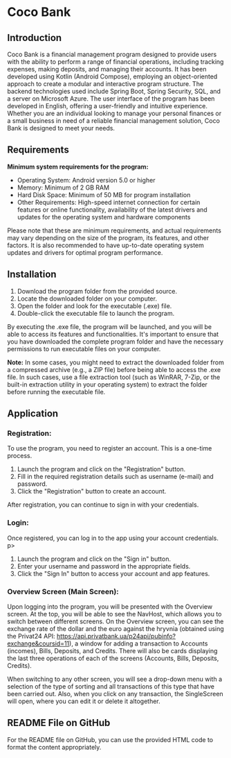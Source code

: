 <!DOCTYPE html>
<html>
<head>
  
</head>
<body>
  <h1>Coco Bank</h1>

  <h2>Introduction</h2>
  <p>
    Coco Bank is a financial management program designed to provide users with the ability to perform a range of financial operations, including tracking expenses, making deposits, and managing their accounts. It has been developed using Kotlin (Android Compose), employing an object-oriented approach to create a modular and interactive program structure. The backend technologies used include Spring Boot, Spring Security, SQL, and a server on Microsoft Azure. The user interface of the program has been developed in English, offering a user-friendly and intuitive experience. Whether you are an individual looking to manage your personal finances or a small business in need of a reliable financial management solution, Coco Bank is designed to meet your needs.
  </p>

  <h2>Requirements</h2>
  <p>
    <strong>Minimum system requirements for the program:</strong>
  </p>
  <ul>
    <li>Operating System: Android version 5.0 or higher</li>
    <li>Memory: Minimum of 2 GB RAM</li>
    <li>Hard Disk Space: Minimum of 50 MB for program installation</li>
    <li>Other Requirements: High-speed internet connection for certain features or online functionality, availability of the latest drivers and updates for the operating system and hardware components</li>
  </ul>
  <p>
    Please note that these are minimum requirements, and actual requirements may vary depending on the size of the program, its features, and other factors. It is also recommended to have up-to-date operating system updates and drivers for optimal program performance.
  </p>

  <h2>Installation</h2>
  <ol>
    <li>Download the program folder from the provided source.</li>
    <li>Locate the downloaded folder on your computer.</li>
    <li>Open the folder and look for the executable (.exe) file.</li>
    <li>Double-click the executable file to launch the program.</li>
  </ol>
  <p>
    By executing the .exe file, the program will be launched, and you will be able to access its features and functionalities. It's important to ensure that you have downloaded the complete program folder and have the necessary permissions to run executable files on your computer.
  </p>
  <p>
    <strong>Note:</strong> In some cases, you might need to extract the downloaded folder from a compressed archive (e.g., a ZIP file) before being able to access the .exe file. In such cases, use a file extraction tool (such as WinRAR, 7-Zip, or the built-in extraction utility in your operating system) to extract the folder before running the executable file.
  </p>

  <h2>Application</h2>

  <h3>Registration:</h3>
  <p>
    To use the program, you need to register an account. This is a one-time process.
  </p>
  <ol>
    <li>Launch the program and click on the "Registration" button.</li>
    <li>Fill in the required registration details such as username (e-mail) and password.</li>
    <li>Click the "Registration" button to create an account.</li>
  </ol>
  <p>
    After registration, you can continue to sign in with your credentials.
  </p>

  <h3>Login:</h3>
  <p>
    Once registered, you can log in to the app using your account credentials.
  </

p>
  <ol>
    <li>Launch the program and click on the "Sign in" button.</li>
    <li>Enter your username and password in the appropriate fields.</li>
    <li>Click the "Sign In" button to access your account and app features.</li>
  </ol>

  <h3>Overview Screen (Main Screen):</h3>
  <p>
    Upon logging into the program, you will be presented with the Overview screen. At the top, you will be able to see the NavHost, which allows you to switch between different screens. On the Overview screen, you can see the exchange rate of the dollar and the euro against the hryvnia (obtained using the Privat24 API: <a href="https://api.privatbank.ua/p24api/pubinfo?exchange&coursid=11">https://api.privatbank.ua/p24api/pubinfo?exchange&coursid=11</a>), a window for adding a transaction to Accounts (incomes), Bills, Deposits, and Credits. There will also be cards displaying the last three operations of each of the screens (Accounts, Bills, Deposits, Credits).
  </p>
  <p>
    When switching to any other screen, you will see a drop-down menu with a selection of the type of sorting and all transactions of this type that have been carried out. Also, when you click on any transaction, the SingleScreen will open, where you can edit it or delete it altogether.
  </p>

  <h2>README File on GitHub</h2>
  <p>
    For the README file on GitHub, you can use the provided HTML code to format the content appropriately.
  </p>
</body>
</html>
